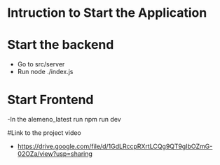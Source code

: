 # Intruction to Start the Application

# Start the backend
- Go to src/server
- Run node ./index.js

# Start Frontend
-In the alemeno_latest run npm run dev
  
#Link to the project video
- https://drive.google.com/file/d/1GdLRccpRXrtLCQg9QT9gIbOZmG-02OZa/view?usp=sharing
